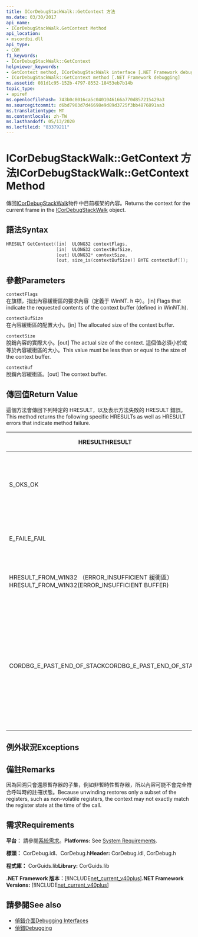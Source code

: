 ```yaml
---
title: ICorDebugStackWalk::GetContext 方法
ms.date: 03/30/2017
api_name:
- ICorDebugStackWalk.GetContext Method
api_location:
- mscordbi.dll
api_type:
- COM
f1_keywords:
- ICorDebugStackWalk::GetContext
helpviewer_keywords:
- GetContext method, ICorDebugStackWalk interface [.NET Framework debugging]
- ICorDebugStackWalk::GetContext method [.NET Framework debugging]
ms.assetid: 081d1c95-152b-4797-8552-18453eb7b14b
topic_type:
- apiref
ms.openlocfilehash: 743b0c8016ca5c0401046166a770d857215429a3
ms.sourcegitcommit: d6bd7903d7d46698e9d89d3725f3bb4876891aa3
ms.translationtype: MT
ms.contentlocale: zh-TW
ms.lasthandoff: 05/13/2020
ms.locfileid: "83379211"
---
```

# <a name="icordebugstackwalkgetcontext-method"></a><span data-ttu-id="1b7ef-102">ICorDebugStackWalk::GetContext 方法</span><span class="sxs-lookup"><span data-stu-id="1b7ef-102">ICorDebugStackWalk::GetContext Method</span></span>
<span data-ttu-id="1b7ef-103">傳回[ICorDebugStackWalk](icordebugstackwalk-interface.md)物件中目前框架的內容。</span><span class="sxs-lookup"><span data-stu-id="1b7ef-103">Returns the context for the current frame in the [ICorDebugStackWalk](icordebugstackwalk-interface.md) object.</span></span>  
  
## <a name="syntax"></a><span data-ttu-id="1b7ef-104">語法</span><span class="sxs-lookup"><span data-stu-id="1b7ef-104">Syntax</span></span>  
  
```cpp  
HRESULT GetContext([in]  ULONG32 contextFlags,  
                   [in]  ULONG32 contextBufSize,  
                   [out] ULONG32* contextSize,  
                   [out, size_is(contextBufSize)] BYTE contextBuf[]);  
```  
  
## <a name="parameters"></a><span data-ttu-id="1b7ef-105">參數</span><span class="sxs-lookup"><span data-stu-id="1b7ef-105">Parameters</span></span>  
 `contextFlags`  
 <span data-ttu-id="1b7ef-106">在旗標，指出內容緩衝區的要求內容（定義于 WinNT. h 中）。</span><span class="sxs-lookup"><span data-stu-id="1b7ef-106">[in] Flags that indicate the requested contents of the context buffer (defined in WinNT.h).</span></span>  
  
 `contextBufSize`  
 <span data-ttu-id="1b7ef-107">在內容緩衝區的配置大小。</span><span class="sxs-lookup"><span data-stu-id="1b7ef-107">[in] The allocated size of the context buffer.</span></span>  
  
 `contextSize`  
 <span data-ttu-id="1b7ef-108">脫銷內容的實際大小。</span><span class="sxs-lookup"><span data-stu-id="1b7ef-108">[out] The actual size of the context.</span></span> <span data-ttu-id="1b7ef-109">這個值必須小於或等於內容緩衝區的大小。</span><span class="sxs-lookup"><span data-stu-id="1b7ef-109">This value must be less than or equal to the size of the context buffer.</span></span>  
  
 `contextBuf`  
 <span data-ttu-id="1b7ef-110">脫銷內容緩衝區。</span><span class="sxs-lookup"><span data-stu-id="1b7ef-110">[out] The context buffer.</span></span>  
  
## <a name="return-value"></a><span data-ttu-id="1b7ef-111">傳回值</span><span class="sxs-lookup"><span data-stu-id="1b7ef-111">Return Value</span></span>  
 <span data-ttu-id="1b7ef-112">這個方法會傳回下列特定的 HRESULT，以及表示方法失敗的 HRESULT 錯誤。</span><span class="sxs-lookup"><span data-stu-id="1b7ef-112">This method returns the following specific HRESULTs as well as HRESULT errors that indicate method failure.</span></span>  
  
|<span data-ttu-id="1b7ef-113">HRESULT</span><span class="sxs-lookup"><span data-stu-id="1b7ef-113">HRESULT</span></span>|<span data-ttu-id="1b7ef-114">描述</span><span class="sxs-lookup"><span data-stu-id="1b7ef-114">Description</span></span>|  
|-------------|-----------------|  
|<span data-ttu-id="1b7ef-115">S_OK</span><span class="sxs-lookup"><span data-stu-id="1b7ef-115">S_OK</span></span>|<span data-ttu-id="1b7ef-116">已成功傳回目前框架的內容。</span><span class="sxs-lookup"><span data-stu-id="1b7ef-116">The context for the current frame was successfully returned.</span></span>|  
|<span data-ttu-id="1b7ef-117">E_FAIL</span><span class="sxs-lookup"><span data-stu-id="1b7ef-117">E_FAIL</span></span>|<span data-ttu-id="1b7ef-118">無法傳回內容。</span><span class="sxs-lookup"><span data-stu-id="1b7ef-118">The context could not be returned.</span></span>|  
|<span data-ttu-id="1b7ef-119">HRESULT_FROM_WIN32 （ERROR_INSUFFICIENT 緩衝區）</span><span class="sxs-lookup"><span data-stu-id="1b7ef-119">HRESULT_FROM_WIN32(ERROR_INSUFFICIENT BUFFER)</span></span>|<span data-ttu-id="1b7ef-120">內容緩衝區太小。</span><span class="sxs-lookup"><span data-stu-id="1b7ef-120">The context buffer is too small.</span></span>|  
|<span data-ttu-id="1b7ef-121">CORDBG_E_PAST_END_OF_STACK</span><span class="sxs-lookup"><span data-stu-id="1b7ef-121">CORDBG_E_PAST_END_OF_STACK</span></span>|<span data-ttu-id="1b7ef-122">框架指標已在堆疊的結尾;因此，不能存取任何其他框架。</span><span class="sxs-lookup"><span data-stu-id="1b7ef-122">The frame pointer is already at the end of the stack; therefore, no additional frames can be accessed.</span></span>|  
  
## <a name="exceptions"></a><span data-ttu-id="1b7ef-123">例外狀況</span><span class="sxs-lookup"><span data-stu-id="1b7ef-123">Exceptions</span></span>  
  
## <a name="remarks"></a><span data-ttu-id="1b7ef-124">備註</span><span class="sxs-lookup"><span data-stu-id="1b7ef-124">Remarks</span></span>  
 <span data-ttu-id="1b7ef-125">因為回溯只會還原暫存器的子集，例如非暫時性暫存器，所以內容可能不會完全符合呼叫時的註冊狀態。</span><span class="sxs-lookup"><span data-stu-id="1b7ef-125">Because unwinding restores only a subset of the registers, such as non-volatile registers, the context may not exactly match the register state at the time of the call.</span></span>  
  
## <a name="requirements"></a><span data-ttu-id="1b7ef-126">需求</span><span class="sxs-lookup"><span data-stu-id="1b7ef-126">Requirements</span></span>  
 <span data-ttu-id="1b7ef-127">**平台：** 請參閱[系統需求](../../get-started/system-requirements.md)。</span><span class="sxs-lookup"><span data-stu-id="1b7ef-127">**Platforms:** See [System Requirements](../../get-started/system-requirements.md).</span></span>  
  
 <span data-ttu-id="1b7ef-128">**標頭：** CorDebug.idl、CorDebug.h</span><span class="sxs-lookup"><span data-stu-id="1b7ef-128">**Header:** CorDebug.idl, CorDebug.h</span></span>  
  
 <span data-ttu-id="1b7ef-129">**程式庫：** CorGuids.lib</span><span class="sxs-lookup"><span data-stu-id="1b7ef-129">**Library:** CorGuids.lib</span></span>  
  
 <span data-ttu-id="1b7ef-130">**.NET Framework 版本：**[!INCLUDE[net_current_v40plus](../../../../includes/net-current-v40plus-md.md)]</span><span class="sxs-lookup"><span data-stu-id="1b7ef-130">**.NET Framework Versions:** [!INCLUDE[net_current_v40plus](../../../../includes/net-current-v40plus-md.md)]</span></span>  
  
## <a name="see-also"></a><span data-ttu-id="1b7ef-131">請參閱</span><span class="sxs-lookup"><span data-stu-id="1b7ef-131">See also</span></span>

- [<span data-ttu-id="1b7ef-132">偵錯介面</span><span class="sxs-lookup"><span data-stu-id="1b7ef-132">Debugging Interfaces</span></span>](debugging-interfaces.md)
- [<span data-ttu-id="1b7ef-133">偵錯</span><span class="sxs-lookup"><span data-stu-id="1b7ef-133">Debugging</span></span>](index.md)
